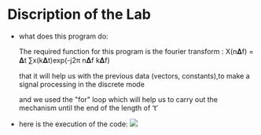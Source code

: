 # Discription of the Lab 
* what does this program do:
 
  The required function for this program is the fourier transform : 
  X(n𝚫f) = 𝚫t ∑x(k𝚫t)exp(-j2π n𝚫f k𝚫f) 

  that it will help us with the previous data (vectors, constants),to make a
signal processing in the discrete mode 

   and we used the "for" loop which will help us to
carry out the mechanism until the end of the length of ‘t’
* here is the execution of the code:
  ![](C:/Lenovo/Users/Documents/worktdf/signal.png)